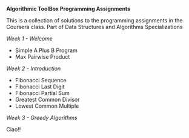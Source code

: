 **Algorithmic ToolBox Programming Assignments**

This is a collection of solutions to the programming assignments
in the Coursera class. Part of Data Structures and Algorithms Specializations


*Week 1 - Welcome*
- Simple A Plus B Program
- Max Pairwise Product

*Week 2 - Introduction*
- Fibonacci Sequence
- Fibonacci Last Digit
- Fibonacci Partial Sum
- Greatest Common Divisor
- Lowest Common Multiple

*Week 3 - Greedy Algorithms*


Ciao!!
